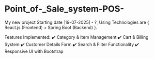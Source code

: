 # Point_of-_Sale_system-POS-
My new project Starting date [19-07-2025] - ?, Using Technologies are { React.js (Frontend) + Spring Boot (Backend) }.


Features Implemented:
✔️ Category & Item Management
✔️ Cart & Billing System
✔️ Customer Details Form
✔️ Search & Filter Functionality
✔️ Responsive UI with Bootstrap
